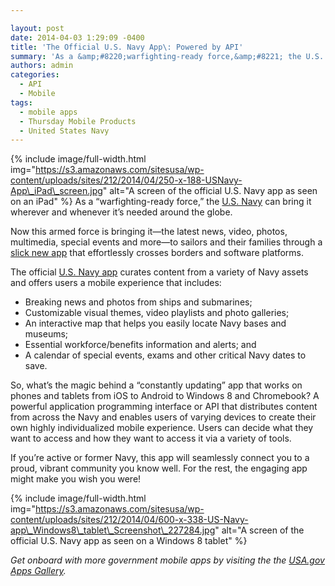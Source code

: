 ```yaml
---

layout: post
date: 2014-04-03 1:29:09 -0400
title: 'The Official U.S. Navy App\: Powered by API'
summary: 'As a &amp;#8220;warfighting-ready force,&amp;#8221; the U.S. Navy can bring it wherever and whenever it&amp;#8217;s needed around the globe. Now this armed force is bringing it&mdash;the latest news, video, photos, multimedia, special events and more&mdash;to sailors and their families through a'
authors: admin
categories:
  - API
  - Mobile
tags:
  - mobile apps
  - Thursday Mobile Products
  - United States Navy
---
```


{% include image/full-width.html img="https://s3.amazonaws.com/sitesusa/wp-content/uploads/sites/212/2014/04/250-x-188-USNavy-App\_iPad\_screen.jpg" alt="A screen of the official U.S. Navy app as seen on an iPad" %}
As a &#8220;warfighting-ready force,&#8221; the [U.S. Navy](http://www.navy.mil/) can bring it wherever and whenever it&#8217;s needed around the globe.

Now this armed force is bringing it—the latest news, video, photos, multimedia, special events and more—to sailors and their families through a [slick new app](http://www.navy.mil/ah_online/ftrStory.asp?issue=3&id=76319) that effortlessly crosses borders and software platforms.

The official [U.S. Navy app](http://applocker.navy.mil) curates content from a variety of Navy assets and offers users a mobile experience that includes:

  * Breaking news and photos from ships and submarines;
  * Customizable visual themes, video playlists and photo galleries;
  * An interactive map that helps you easily locate Navy bases and museums;
  * Essential workforce/benefits information and alerts; and
  * A calendar of special events, exams and other critical Navy dates to save.

So, what&#8217;s the magic behind a &#8220;constantly updating&#8221; app that works on phones and tablets from iOS to Android to Windows 8 and Chromebook? A powerful application programming interface or API that distributes content from across the Navy and enables users of varying devices to create their own highly individualized mobile experience. Users can decide what they want to access and how they want to access it via a variety of tools.

If you&#8217;re active or former Navy, this app will seamlessly connect you to a proud, vibrant community you know well. For the rest, the engaging app might make you wish you were!


{% include image/full-width.html img="https://s3.amazonaws.com/sitesusa/wp-content/uploads/sites/212/2014/04/600-x-338-US-Navy-app\_Windows8\_tablet\_Screenshot\_227284.jpg" alt="A screen of the official U.S. Navy app as seen on a Windows 8 tablet" %}

_Get onboard with more government mobile apps by visiting the the [USA.gov Apps Gallery](http://apps.usa.gov/)._